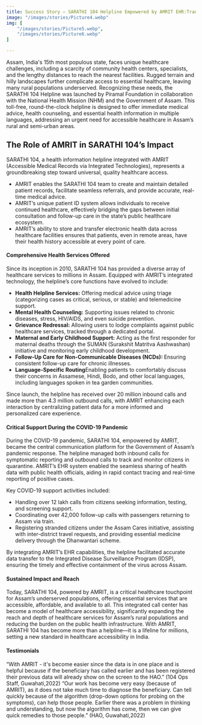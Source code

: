 ```yaml
---
title: Success Story – SARATHI 104 Helpline Empowered by AMRIT EHR:Transforming Access to Healthcare in Assam
image: "/images/stories/Picture4.webp"
img: [
    "/images/stories/Picture5.webp",
    "/images/stories/Picture6.webp"
]

---
```


Assam, India's 15th most populous state, faces unique healthcare challenges, including a scarcity of community health centers, specialists, and the lengthy distances to reach the nearest facilities. Rugged terrain and hilly landscapes further complicate access to essential healthcare, leaving many rural populations underserved. Recognizing these needs, the SARATHI 104 Helpline was launched by Piramal Foundation in collaboration with the National Health Mission (NHM) and the Government of Assam. This toll-free, round-the-clock helpline is designed to offer immediate medical advice, health counseling, and essential health information in multiple languages, addressing an urgent need for accessible healthcare in Assam’s rural and semi-urban areas.

<strong>
<h2>The Role of AMRIT in SARATHI 104’s Impact</h2>
</strong>

SARATHI 104, a health information helpline integrated with AMRIT (Accessible Medical Records via Integrated Technologies), represents a groundbreaking step toward universal, quality healthcare access. 

<ul>
<li>AMRIT enables the SARATHI 104 team to create and maintain detailed patient records, facilitate seamless referrals, and provide accurate, real-time medical advice.</li>
<li>AMRIT’s unique patient ID system allows individuals to receive continued healthcare, effectively bridging the gaps between initial consultation and follow-up care in the state’s public healthcare ecosystem. </li>
<li>AMRIT’s ability to store and transfer electronic health data across healthcare facilities ensures that patients, even in remote areas, have their health history accessible at every point of care.</li>
</ul>

<h4>Comprehensive Health Services Offered</h4>

Since its inception in 2010, SARATHI 104 has provided a diverse array of healthcare services to millions in Assam. Equipped with AMRIT’s integrated technology, the helpline’s core functions have evolved to include:

<ul>
<li><strong>Health Helpline Services:</strong> Offering medical advice using triage (categorizing cases as critical, serious, or stable) and telemedicine support.</li>
<li><strong>Mental Health Counseling:</strong> Supporting issues related to chronic diseases, stress, HIV/AIDS, and even suicide prevention.</li>
<li>
<strong>Grievance Redressal:</strong> Allowing users to lodge complaints against public healthcare services, tracked through a dedicated portal.
</li>
<li>
<strong>Maternal and Early Childhood Support:</strong> Acting as the first responder for maternal deaths through the SUMAN (Surakshit Matritva Aashwashan)  initiative and monitoring early childhood development.
</li>
<li>
<strong>Follow-Up Care for Non-Communicable Diseases (NCDs): </strong> Ensuring consistent follow-up care for chronic illnesses.
</li>
<li><strong>Language-Specific Routing</strong>Enabling patients to comfortably discuss their concerns in Assamese, Hindi, Bodo, and other local languages, including languages spoken in tea garden communities.</li>
</ul>

Since launch, the helpline has received over 20 million inbound calls and made more than 4.3 million outbound calls, with AMRIT enhancing each interaction by centralizing patient data for a more informed and personalized care experience.

<h4>Critical Support During the COVID-19 Pandemic</h4>

During the COVID-19 pandemic, SARATHI 104, empowered by AMRIT, became the central communication platform for the Government of Assam’s pandemic response. The helpline managed both inbound calls for symptomatic reporting and outbound calls to track and monitor citizens in quarantine. AMRIT’s EHR system enabled the seamless sharing of health data with public health officials, aiding in rapid contact tracing and real-time reporting of positive cases.

Key COVID-19 support activities included:
<ul>
<li>Handling over 12 lakh calls from citizens seeking information, testing, and screening support.</li>
<li>Coordinating over 42,000 follow-up calls with passengers returning to Assam via train.</li>
<li>Registering stranded citizens under the Assam Cares initiative, assisting with inter-district travel requests, and providing essential medicine delivery through the Dhanwantari scheme.</li>
</ul>

By integrating AMRIT’s EHR capabilities, the helpline facilitated accurate data transfer to the Integrated Disease Surveillance Program (IDSP), ensuring the timely and effective containment of the virus across Assam.

<h4>Sustained Impact and Reach</h4>

Today, SARATHI 104, powered by AMRIT, is a critical healthcare touchpoint for Assam’s underserved populations, offering essential services that are accessible, affordable, and available to all. This integrated call center has become a model of healthcare accessibility, significantly expanding the reach and depth of healthcare services for Assam’s rural populations and reducing the burden on the public health infrastructure.
With AMRIT, SARATHI 104 has become more than a helpline—it is a lifeline for millions, setting a new standard in healthcare accessibility in India.

<h4>Testimonials</h4>

“With AMRIT - it's become easier since the data is in one place and is helpful because if the beneficiary has called earlier and has been registered their previous data will already show on the screen to the HAO.” (104 Ops Staff, Guwahati,2022)
“Our work has become very easy (because of AMRIT), as it does not take much time to diagnose the beneficiary. Can tell quickly because of the algorithm (drop-down options for probing on the symptoms), can help those people. Earlier there was a problem in thinking and understanding, but now the algorithm has come, then we can give quick remedies to those people.” (HAO, Guwahati,2022)
